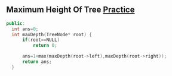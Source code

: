 <h2>Maximum Height Of Tree <a href="https://leetcode.com/problems/maximum-depth-of-binary-tree/description/">Practice</a></h2>
  
  ```cpp
  public:
    int ans=0;
    int maxDepth(TreeNode* root) {
        if(root==NULL)
            return 0;

        ans=1+max(maxDepth(root->left),maxDepth(root->right));
        return ans;
    }

